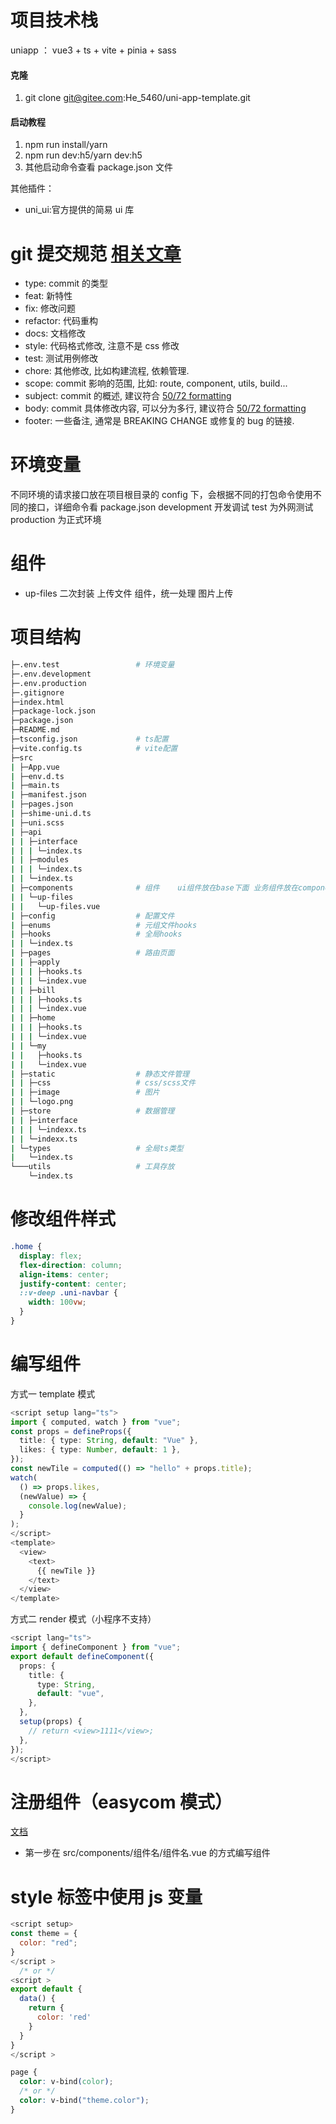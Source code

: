# 项目技术栈

uniapp ： vue3 + ts + vite + pinia + sass

#### 克隆

1. git clone git@gitee.com:He_5460/uni-app-template.git

#### 启动教程

1.  npm run install/yarn
2.  npm run dev:h5/yarn dev:h5
3.  其他启动命令查看 package.json 文件

其他插件：

- uni_ui:官方提供的简易 ui 库

# git 提交规范 [相关文章](https://juejin.cn/post/6844903606815064077)

- type: commit 的类型
- feat: 新特性
- fix: 修改问题
- refactor: 代码重构
- docs: 文档修改
- style: 代码格式修改, 注意不是 css 修改
- test: 测试用例修改
- chore: 其他修改, 比如构建流程, 依赖管理.
- scope: commit 影响的范围, 比如: route, component, utils, build...
- subject: commit 的概述, 建议符合 [50/72 formatting](https://link.juejin.cn/?target=https%3A%2F%2Flink.zhihu.com%2F%3Ftarget%3Dhttps%253A%2F%2Fstackoverflow.com%2Fquestions%2F2290016%2Fgit-commit-messages-50-72-formatting)
- body: commit 具体修改内容, 可以分为多行, 建议符合 [50/72 formatting](https://link.juejin.cn/?target=https%3A%2F%2Flink.zhihu.com%2F%3Ftarget%3Dhttps%253A%2F%2Fstackoverflow.com%2Fquestions%2F2290016%2Fgit-commit-messages-50-72-formatting)
- footer: 一些备注, 通常是 BREAKING CHANGE 或修复的 bug 的链接.

# 环境变量

不同环境的请求接口放在项目根目录的 config 下，会根据不同的打包命令使用不同的接口，详细命令看 package.json
development 开发调试
test 为外网测试
production 为正式环境

# 组件

- up-files 二次封装 上传文件 组件，统一处理 图片上传

# 项目结构

```bash
├─.env.test                 # 环境变量
├─.env.development
├─.env.production
├─.gitignore
├─index.html
├─package-lock.json
├─package.json
├─README.md
├─tsconfig.json             # ts配置
├─vite.config.ts            # vite配置
├─src
| ├─App.vue
| ├─env.d.ts
| ├─main.ts
| ├─manifest.json
| ├─pages.json
| ├─shime-uni.d.ts
| ├─uni.scss
| ├─api
| | ├─interface
| | | └─index.ts
| | ├─modules
| | | └─index.ts
| | └─index.ts
| ├─components              # 组件    ui组件放在base下面 业务组件放在components下
| | └─up-files
| |   └─up-files.vue
| ├─config                  # 配置文件
| ├─enums                   # 元组文件hooks
| ├─hooks                   # 全局hooks
| | └─index.ts
| ├─pages                   # 路由页面
| | ├─apply
| | | ├─hooks.ts
| | | └─index.vue
| | ├─bill
| | | ├─hooks.ts
| | | └─index.vue
| | ├─home
| | | ├─hooks.ts
| | | └─index.vue
| | └─my
| |   ├─hooks.ts
| |   └─index.vue
| ├─static                  # 静态文件管理
| | ├─css                   # css/scss文件
| | ├─image                 # 图片
| | └─logo.png
| ├─store                   # 数据管理
| | ├─interface
| | | └─indexx.ts
| | └─indexx.ts
| └─types                   # 全局ts类型
|   └─index.ts
└───utils                   # 工具存放
    └─index.ts
```

# 修改组件样式

```css
.home {
  display: flex;
  flex-direction: column;
  align-items: center;
  justify-content: center;
  ::v-deep .uni-navbar {
    width: 100vw;
  }
}
```

# 编写组件

方式一 template 模式

```ts
<script setup lang="ts">
import { computed, watch } from "vue";
const props = defineProps({
  title: { type: String, default: "Vue" },
  likes: { type: Number, default: 1 },
});
const newTile = computed(() => "hello" + props.title);
watch(
  () => props.likes,
  (newValue) => {
    console.log(newValue);
  }
);
</script>
<template>
  <view>
    <text>
      {{ newTile }}
    </text>
  </view>
</template>
```

方式二 render 模式（小程序不支持）

```ts
<script lang="ts">
import { defineComponent } from "vue";
export default defineComponent({
  props: {
    title: {
      type: String,
      default: "vue",
    },
  },
  setup(props) {
    // return <view>1111</view>;
  },
});
</script>
```

# 注册组件（easycom 模式）

[文档](https://uniapp.dcloud.io/collocation/pages.html#easycom)

- 第一步在 src/components/组件名/组件名.vue 的方式编写组件

# style 标签中使用 js 变量

```js
<script setup>
const theme = {
  color: "red";
}
</script >
  /* or */
<script >
export default {
  data() {
    return {
      color: 'red'
    }
  }
}
</script >
```

```css
page {
  color: v-bind(color);
  /* or */
  color: v-bind("theme.color");
}
```
